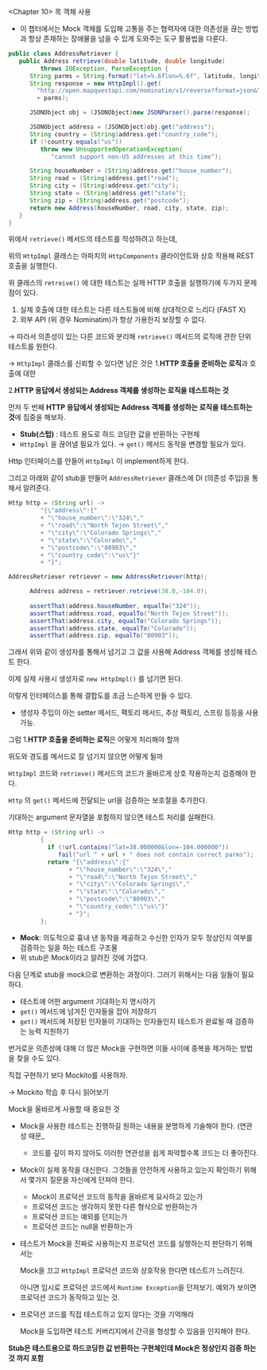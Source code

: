 <Chapter 10> 목 객체 사용

- 이 챕터에서는 Mock 객체를 도입해 고통을 주는 협력자에 대한 의존성을 끊는 방법과 항상 존재하는 장애물을 넘을 수 있게 도와주는 도구 활용법을 다룬다.

```java
public class AddressRetriever {
   public Address retrieve(double latitude, double longitude)
         throws IOException, ParseException {
      String parms = String.format("lat=%.6flon=%.6f", latitude, longitude);
      String response = new HttpImpl().get(
        "http://open.mapquestapi.com/nominatim/v1/reverse?format=json&"
        + parms);

      JSONObject obj = (JSONObject)new JSONParser().parse(response);

      JSONObject address = (JSONObject)obj.get("address");
      String country = (String)address.get("country_code");
      if (!country.equals("us"))
         throw new UnsupportedOperationException(
            "cannot support non-US addresses at this time");

      String houseNumber = (String)address.get("house_number");
      String road = (String)address.get("road");
      String city = (String)address.get("city");
      String state = (String)address.get("state");
      String zip = (String)address.get("postcode");
      return new Address(houseNumber, road, city, state, zip);
   }
}
```

위에서 `retrieve()` 메서드의 테스트를 작성하려고 하는데,

위의 `HttpImpl` 클래스는 아파치의 `HttpComponents` 클라이언트와 상호 작용해 REST 호출을 실행한다.

위 클래스의 `retreive()` 에 대한 테스트는 실제 HTTP 호출을 실행하기에 두가지 문제점이 있다.

1. 실제 호출에 대한 테스트는 다른 테스트들에 비해 상대적으로 느리다 (FAST X)
2. 외부 API (위 경우 Nominatim)가 항상 가용한지 보장할 수 없다.

→ 따라서 의존성이 있는 다른 코드와 분리해 `retrieve()` 메서드의 로직에 관한 단위 테스트를 원한다.

→ `HttpImpl` 클래스를 신뢰할 수 있다면 남은 것은 1.**HTTP 호출을 준비하는 로직**과 호출에 대한

2.**HTTP 응답에서 생성되는 Address 객체를 생성하는 로직을 테스트하는 것**

먼저 두 번째 **HTTP 응답에서 생성되는 Address 객체를 생성하는 로직을 테스트하는 것**에 집중을 해보자.

- **Stub(스텁)** : 테스트 용도로 하드 코딩한 값을 반환하는 구현체
- `HttpImpl` 을 끊어낼 필요가 있다. → `get()` 메서드 동작을 변경할 필요가 있다.

Http 인터페이스를 만들어 `HttpImpl` 이 implement하게 한다.

그리고 아래와 같이 stub을 만들어 `AddressRetriever` 클래스에 DI (의존성 주입)을 통해서 알려준다.

```java
Http http = (String url) -> 
         "{\"address\":{"
         + "\"house_number\":\"324\","
         + "\"road\":\"North Tejon Street\","
         + "\"city\":\"Colorado Springs\","
         + "\"state\":\"Colorado\","
         + "\"postcode\":\"80903\","
         + "\"country_code\":\"us\"}"
         + "}";
```

```java
AddressRetriever retriever = new AddressRetriever(http);

      Address address = retriever.retrieve(38.0,-104.0);
      
      assertThat(address.houseNumber, equalTo("324"));
      assertThat(address.road, equalTo("North Tejon Street"));
      assertThat(address.city, equalTo("Colorado Springs"));
      assertThat(address.state, equalTo("Colorado"));
      assertThat(address.zip, equalTo("80903"));
```

그래서 위와 같이 생성자를 통해서 넘기고 그 값을 사용해 Address 객체를 생성해 테스트 한다.

이제 실제 사용시 생성자로 `new HttpImpl()` 를 넘기면 된다.

이렇게 인터페이스를 통해 결합도를 조금 느슨하게 만들 수 있다.

- 생성자 주입이 아는 setter 메서드, 팩토리 메서드, 추상 팩토리, 스프링 등등을 사용 가능.

그럼 1.**HTTP 호출을 준비하는 로직**은 어떻게 처리해야 할까

위도와 경도를 메서드로 잘 넘기지 않으면 어떻게 될까

`HttpImpl` 코드와 `retrieve()` 메서드의 코드가 올바르게 상호 작용하는지 검증해야 한다.

`Http` 의 `get()` 메서드에 전달되는 url을 검증하는 보호절을 추가한다.

기대하는 argument 문자열을 포함하지 않으면 테스트 처리를 실패한다.

```java
Http http = (String url) -> 
         { 
           if (!url.contains("lat=38.000000&lon=-104.000000")) 
              fail("url " + url + " does not contain correct parms");
           return "{\"address\":{"
                 + "\"house_number\":\"324\","
                 + "\"road\":\"North Tejon Street\","
                 + "\"city\":\"Colorado Springs\","
                 + "\"state\":\"Colorado\","
                 + "\"postcode\":\"80903\","
                 + "\"country_code\":\"us\"}"
                 + "}";
         };
```

- **Mock**: 의도적으로 흉내 낸 동작을 제공하고 수신한 인자가 모두 정상인지 여부를 검증하는 일을 하는 테스트 구조물
- 위 stub은 Mock이라고 알려진 것에 가깝다.

다음 단계로 stub을 mock으로 변환하는 과정이다. 그러기 위해서는 다음 일들이 필요하다.

- 테스트에 어떤 argument 기대하는지 명시하기
- `get()` 메서드에 넘겨진 인자들을 잡아 저장하기
- `get()` 메서드에 저장된 인자들이 기대하는 인자들인지 테스트가 완료될 때 검증하는 능력 지원하기



번거로운 의존성에 대해 더 많은 Mock을 구현하면 이들 사이에 중복을 제거하는 방법을 찾을 수도 있다.

직접 구현하기 보다 Mockito를 사용하자.

→ Mockito 학습 후 다시 읽어보기

Mock을 올바르게 사용할 때 중요한 것

- Mock을 사용한 테스트는 진행하길 원하는 내용을 분명하게 기술해야 한다. (연관성 때문_
    - 코드를 깊이 파지 않아도 이러한 연관성을 쉽게 파악할수록 코드는 더 좋아진다.
- Mock이 실제 동작을 대신한다. 그것들을 안전하게 사용하고 있는지 확인하기 위해서 몇가지 질문을 자신에게 던져야 한다.
    - Mock이 프로덕션 코드의 동작을 올바르게 묘사하고 있는가
    - 프로덕션 코드는 생각하지 못한 다른 형식으로 반환하는가
    - 프로덕션 코드는 예외를 던지는가
    - 프로덕션 코드는 null을 반환하는가
- 테스트가 Mock을 진짜로 사용하는지 프로덕션 코드를 실행하는지 판단하기 위해서는

  Mock을 끄고 `HttpImpl` 프로덕션 코드와 상호작용 한다면 테스트가 느려진다.

  아니면 임시로 프로덕션 코드에서 `Runtime Exception`을 던져보기. 예외가 보이면 프로덕션 코드가 동작하고 있는 것.

- 프로덕션 코드를 직접 테스트하고 있지 않다는 것을 기억해라

  Mock을 도입하면 테스트 커버리지에서 간극을 형성할 수 있음을 인지해야 한다.


**Stub은 테스트용으로 하드코딩한 값 반환하는 구현체인데
Mock은 정상인지 검증 하는 것 까지 포함**